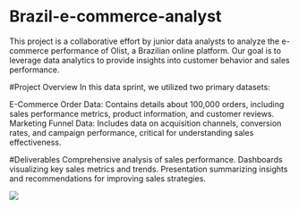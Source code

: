 # Brazil-e-commerce-analyst
This project is a collaborative effort by junior data analysts to analyze the e-commerce performance of Olist, a Brazilian online platform. Our goal is to leverage data analytics to provide insights into customer behavior and sales performance.


#Project Overview
In this data sprint, we utilized two primary datasets:

E-Commerce Order Data: Contains details about 100,000 orders, including sales performance metrics, product information, and customer reviews.
Marketing Funnel Data: Includes data on acquisition channels, conversion rates, and campaign performance, critical for understanding sales effectiveness.


#Deliverables
Comprehensive analysis of sales performance.
Dashboards visualizing key sales metrics and trends.
Presentation summarizing insights and recommendations for improving sales strategies.

![](https://www.agenciaeplus.com.br/wp-content/uploads/2018/06/ecommercebrasil.jpg)
